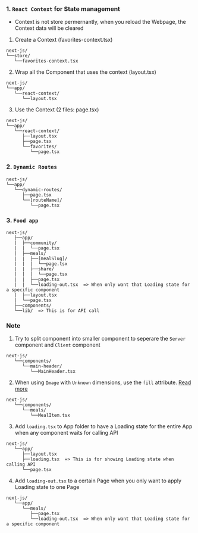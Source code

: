 ### 1. `React Context` for State management

-  Context is not store permernantly, when you reload the Webpage, the Context data will be cleared

1. Create a Context (favorites-context.tsx)

```
next-js/
└──store/
   └──favorites-context.tsx
```

2. Wrap all the Component that uses the context (layout.tsx)

```
next-js/
└──app/
   └──react-context/
      └──layout.tsx
```

3. Use the Context (2 files: page.tsx)

```
next-js/
└──app/
   └──react-context/
      ├──layout.tsx
      ├──page.tsx
      └──favorites/
         └──page.tsx
```

### 2. `Dynamic Routes`

```
next-js/
└──app/
   └──dynamic-routes/
      ├──page.tsx
      └──[routeName]/
         └──page.tsx
```

### 3. `Food app`

```
next-js/
   ├──app/
   |  ├──community/
   |  |  └──page.tsx
   |  ├──meals/
   |  |  ├──[mealSlug]/
   |  |  |  └──page.tsx
   |  |  ├──share/
   |  |  |  └──page.tsx
   |  |  ├──page.tsx
   |  |  └──loading-out.tsx  => When only want that Loading state for a specific component
   |  ├──layout.tsx
   |  └──page.tsx
   ├──components/
   └──lib/  => This is for API call
```

### Note

1. Try to split component into smaller component to seperare the `Server` component and `Client` component

```
next-js/
   └──components/
      └──main-header/
         └──MainHeader.tsx
```

2. When using `Image` with `Unknown` dimensions, use the `fill` attribute.
   [Read more](https://nextjs.org/docs/pages/api-reference/components/image#fill)

```
next-js/
   └──components/
      └──meals/
         └──MealItem.tsx
```

3. Add `loading.tsx` to App folder to have a Loading state for the entire App when any component waits for calling API

```
next-js/
   └──app/
      ├──layout.tsx
      ├──loading.tsx  => This is for showing Loading state when calling API
      └──page.tsx
```

4. Add `loading-out.tsx` to a certain Page when you only want to apply Loading state to one Page

```
next-js/
   └──app/
      └──meals/
         ├──page.tsx
         └──loading-out.tsx  => When only want that Loading state for a specific component
```
